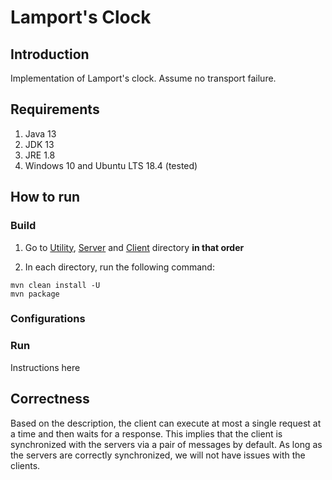 # Lamport's Clock

## Introduction

Implementation of Lamport's clock. Assume no transport failure.

## Requirements

1. Java 13
2. JDK 13
3. JRE 1.8
4. Windows 10 and Ubuntu LTS 18.4 (tested)

## How to run

### Build

1. Go to [Utility](./Utility), [Server](./Server) and [Client](./Client) directory **in that order**

2. In each directory, run the following command:
```
mvn clean install -U
mvn package
```

### Configurations


### Run

Instructions here

## Correctness

Based on the description, the client can execute at most a single request at a time and then waits for a response. This implies that the client is synchronized with the servers via a pair of messages by default. As long as the servers are correctly synchronized, we will not have issues with the clients. 